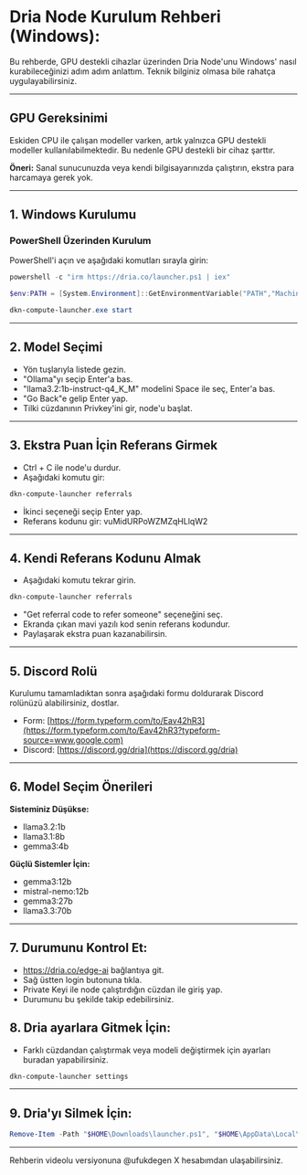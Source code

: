 # Dria Node Kurulum Rehberi (Windows):

Bu rehberde, GPU destekli cihazlar üzerinden Dria Node'unu Windows' nasıl kurabileceğinizi adım adım anlattım. Teknik bilginiz olmasa bile rahatça uygulayabilirsiniz.

---

## GPU Gereksinimi

Eskiden CPU ile çalışan modeller varken, artık yalnızca GPU destekli modeller kullanılabilmektedir. Bu nedenle GPU destekli bir cihaz şarttır.

**Öneri:**
Sanal sunucunuzda veya kendi bilgisayarınızda çalıştırın, ekstra para harcamaya gerek yok.

---

## 1. Windows Kurulumu

### PowerShell Üzerinden Kurulum

PowerShell'i açın ve aşağıdaki komutları sırayla girin:

```powershell
powershell -c "irm https://dria.co/launcher.ps1 | iex"
```
```powershell
$env:PATH = [System.Environment]::GetEnvironmentVariable("PATH","Machine") + ";" + [System.Environment]::GetEnvironmentVariable("PATH","User")
```
```powershell
dkn-compute-launcher.exe start
```

---

## 2. Model Seçimi

- Yön tuşlarıyla listede gezin.
- "Ollama"yı seçip Enter'a bas.
- "llama3.2:1b-instruct-q4_K_M" modelini Space ile seç, Enter'a bas.
- "Go Back"e gelip Enter yap.
- Tilki cüzdanının Privkey'ini gir, node'u başlat.

---

## 3. Ekstra Puan İçin Referans Girmek

- Ctrl + C ile node'u durdur.
- Aşağıdaki komutu gir:

```powershell
dkn-compute-launcher referrals
```

- İkinci seçeneği seçip Enter yap.
- Referans kodunu gir: vuMidURPoWZMZqHLlqW2

---

## 4. Kendi Referans Kodunu Almak

- Aşağıdaki komutu tekrar girin.

```powershell
dkn-compute-launcher referrals
```

- "Get referral code to refer someone" seçeneğini seç.
- Ekranda çıkan mavi yazılı kod senin referans kodundur.
- Paylaşarak ekstra puan kazanabilirsin.

---

## 5. Discord Rolü

Kurulumu tamamladıktan sonra aşağıdaki formu doldurarak Discord rolünüzü alabilirsiniz, dostlar.

* Form: [https://form.typeform.com/to/Eav42hR3](https://form.typeform.com/to/Eav42hR3?typeform-source=www.google.com)
* Discord: [https://discord.gg/dria](https://discord.gg/dria)

---

## 6. Model Seçim Önerileri

**Sisteminiz Düşükse:**

* llama3.2:1b
* llama3.1:8b
* gemma3:4b

**Güçlü Sistemler İçin:**

* gemma3:12b
* mistral-nemo:12b
* gemma3:27b
* llama3.3:70b

---

## 7. Durumunu Kontrol Et:

- https://dria.co/edge-ai bağlantıya git.
- Sağ üstten login butonuna tıkla.
- Private Keyi ile node çalıştırdığın cüzdan ile giriş yap.
- Durumunu bu şekilde takip edebilirsiniz.


## 8. Dria ayarlara Gitmek İçin:

- Farklı cüzdandan çalıştırmak veya modeli değiştirmek için ayarları buradan yapabilirsiniz.

```powershell
dkn-compute-launcher settings
```

---

## 9. Dria'yı Silmek İçin:

```powershell
Remove-Item -Path "$HOME\Downloads\launcher.ps1", "$HOME\AppData\Local\Temp\launcher.ps1" -Force -ErrorAction SilentlyContinue
```

---

Rehberin videolu versiyonuna @ufukdegen X hesabımdan ulaşabilirsiniz.
